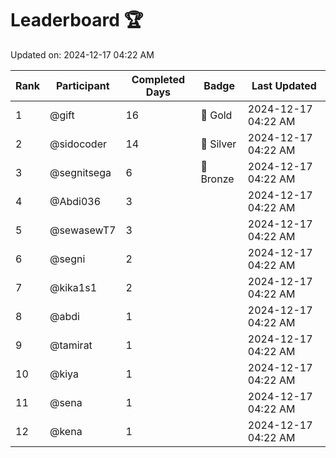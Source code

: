 # Leaderboard 🏆

Updated on: 2024-12-17 04:22 AM

| Rank | Participant       | Completed Days | Badge      | Last Updated         |
|------|-------------------|----------------|------------|----------------------|
| 1    | @gift             | 16             | 🏅 Gold     | 2024-12-17 04:22 AM |
| 2    | @sidocoder        | 14             | 🥈 Silver   | 2024-12-17 04:22 AM |
| 3    | @segnitsega       | 6              | 🥉 Bronze   | 2024-12-17 04:22 AM |
| 4    | @Abdi036          | 3              |            | 2024-12-17 04:22 AM |
| 5    | @sewasewT7        | 3              |            | 2024-12-17 04:22 AM |
| 6    | @segni            | 2              |            | 2024-12-17 04:22 AM |
| 7    | @kika1s1          | 2              |            | 2024-12-17 04:22 AM |
| 8    | @abdi             | 1              |            | 2024-12-17 04:22 AM |
| 9    | @tamirat          | 1              |            | 2024-12-17 04:22 AM |
| 10   | @kiya             | 1              |            | 2024-12-17 04:22 AM |
| 11   | @sena             | 1              |            | 2024-12-17 04:22 AM |
| 12   | @kena             | 1              |            | 2024-12-17 04:22 AM |

